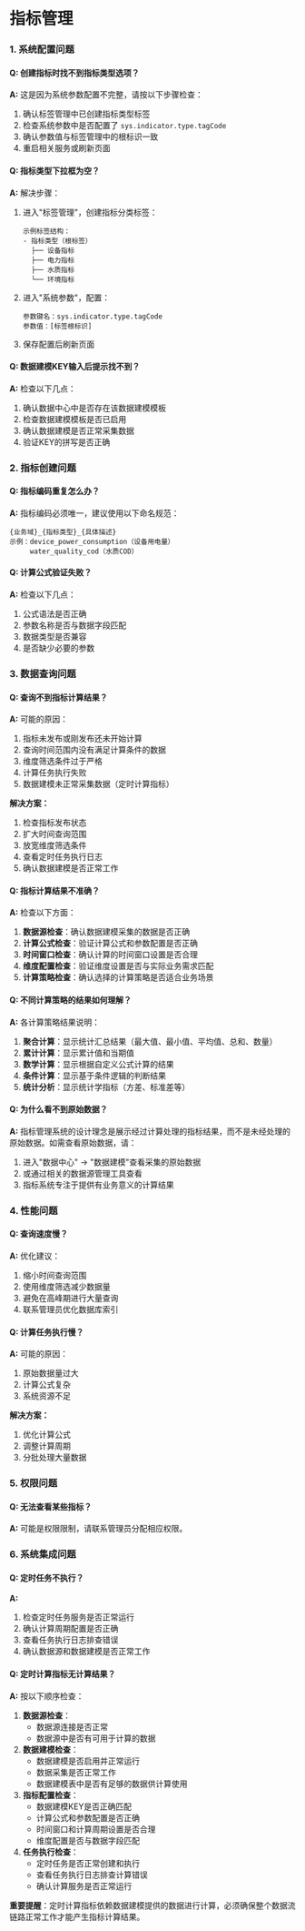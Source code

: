 
# 指标管理

### 1. 系统配置问题

#### Q: 创建指标时找不到指标类型选项？
**A:** 这是因为系统参数配置不完整，请按以下步骤检查：
1. 确认标签管理中已创建指标类型标签
2. 检查系统参数中是否配置了 `sys.indicator.type.tagCode`
3. 确认参数值与标签管理中的根标识一致
4. 重启相关服务或刷新页面

#### Q: 指标类型下拉框为空？
**A:** 解决步骤：
1. 进入"标签管理"，创建指标分类标签：
   ```
   示例标签结构：
   - 指标类型（根标签）
     ├── 设备指标
     ├── 电力指标
     ├── 水质指标
     └── 环境指标
   ```
2. 进入"系统参数"，配置：
   ```
   参数键名：sys.indicator.type.tagCode
   参数值：[标签根标识]
   ```
3. 保存配置后刷新页面

#### Q: 数据建模KEY输入后提示找不到？
**A:** 检查以下几点：
1. 确认数据中心中是否存在该数据建模模板
2. 检查数据建模模板是否已启用
3. 确认数据建模是否正常采集数据
4. 验证KEY的拼写是否正确

### 2. 指标创建问题

#### Q: 指标编码重复怎么办？
**A:** 指标编码必须唯一，建议使用以下命名规范：
```
{业务域}_{指标类型}_{具体描述}
示例：device_power_consumption（设备用电量）
     water_quality_cod（水质COD）
```

#### Q: 计算公式验证失败？
**A:** 检查以下几点：
1. 公式语法是否正确
2. 参数名称是否与数据字段匹配
3. 数据类型是否兼容
4. 是否缺少必要的参数

### 3. 数据查询问题

#### Q: 查询不到指标计算结果？
**A:** 可能的原因：
1. 指标未发布或刚发布还未开始计算
2. 查询时间范围内没有满足计算条件的数据
3. 维度筛选条件过于严格
4. 计算任务执行失败
5. 数据建模未正常采集数据（定时计算指标）

**解决方案：**
1. 检查指标发布状态
2. 扩大时间查询范围
3. 放宽维度筛选条件
4. 查看定时任务执行日志
5. 确认数据建模是否正常工作

#### Q: 指标计算结果不准确？
**A:** 检查以下方面：
1. **数据源检查**：确认数据建模采集的数据是否正确
2. **计算公式检查**：验证计算公式和参数配置是否正确
3. **时间窗口检查**：确认计算的时间窗口设置是否合理
4. **维度配置检查**：验证维度设置是否与实际业务需求匹配
5. **计算策略检查**：确认选择的计算策略是否适合业务场景

#### Q: 不同计算策略的结果如何理解？
**A:** 各计算策略结果说明：
1. **聚合计算**：显示统计汇总结果（最大值、最小值、平均值、总和、数量）
2. **累计计算**：显示累计值和当期值
3. **数学计算**：显示根据自定义公式计算的结果
4. **条件计算**：显示基于条件逻辑的判断结果
5. **统计分析**：显示统计学指标（方差、标准差等）

#### Q: 为什么看不到原始数据？
**A:** 指标管理系统的设计理念是展示经过计算处理的指标结果，而不是未经处理的原始数据。如需查看原始数据，请：
1. 进入"数据中心" → "数据建模"查看采集的原始数据
2. 或通过相关的数据源管理工具查看
3. 指标系统专注于提供有业务意义的计算结果

### 4. 性能问题

#### Q: 查询速度慢？
**A:** 优化建议：
1. 缩小时间查询范围
2. 使用维度筛选减少数据量
3. 避免在高峰期进行大量查询
4. 联系管理员优化数据库索引

#### Q: 计算任务执行慢？
**A:** 可能的原因：
1. 原始数据量过大
2. 计算公式复杂
3. 系统资源不足

**解决方案：**
1. 优化计算公式
2. 调整计算周期
3. 分批处理大量数据

### 5. 权限问题

#### Q: 无法查看某些指标？
**A:** 可能是权限限制，请联系管理员分配相应权限。

### 6. 系统集成问题

#### Q: 定时任务不执行？
**A:** 
1. 检查定时任务服务是否正常运行
2. 确认计算周期配置是否正确
3. 查看任务执行日志排查错误
4. 确认数据源和数据建模是否正常工作

#### Q: 定时计算指标无计算结果？
**A:** 按以下顺序检查：
1. **数据源检查**：
   - 数据源连接是否正常
   - 数据源中是否有可用于计算的数据
2. **数据建模检查**：
   - 数据建模是否启用并正常运行
   - 数据采集是否正常工作
   - 数据建模表中是否有足够的数据供计算使用
3. **指标配置检查**：
   - 数据建模KEY是否正确匹配
   - 计算公式和参数配置是否正确
   - 时间窗口和计算周期设置是否合理
   - 维度配置是否与数据字段匹配
4. **任务执行检查**：
   - 定时任务是否正常创建和执行
   - 查看任务执行日志排查计算错误
   - 确认计算服务是否正常运行

**重要提醒**：定时计算指标依赖数据建模提供的数据进行计算，必须确保整个数据流链路正常工作才能产生指标计算结果。
